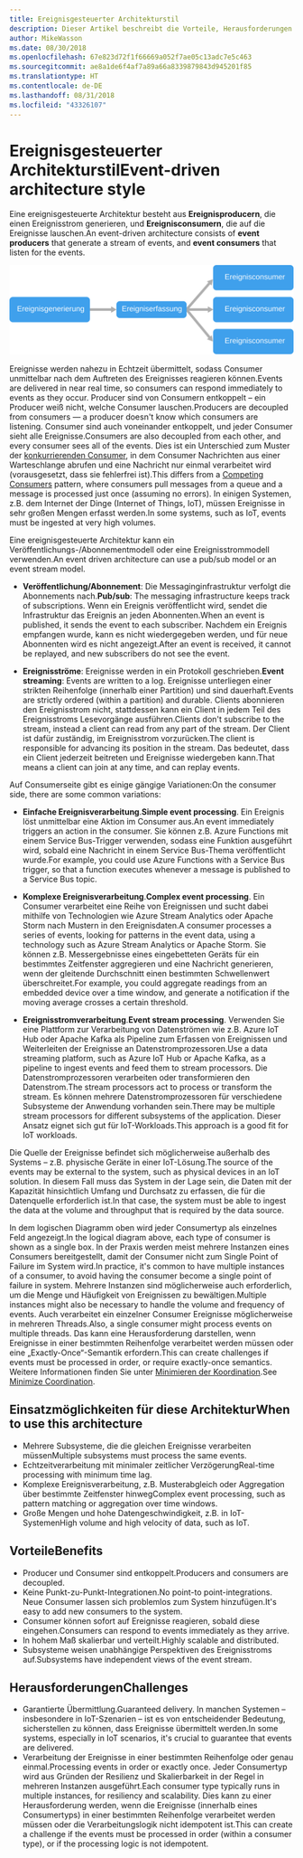 ```yaml
---
title: Ereignisgesteuerter Architekturstil
description: Dieser Artikel beschreibt die Vorteile, Herausforderungen und bewährten Methoden für ereignisgesteuerte und IoT-Architekturen in Azure.
author: MikeWasson
ms.date: 08/30/2018
ms.openlocfilehash: 67e823d72f1f66669a052f7ae05c13adc7e5c463
ms.sourcegitcommit: ae8a1de6f4af7a89a66a8339879843d945201f85
ms.translationtype: HT
ms.contentlocale: de-DE
ms.lasthandoff: 08/31/2018
ms.locfileid: "43326107"
---
```

# <a name="event-driven-architecture-style"></a><span data-ttu-id="1f6a6-103">Ereignisgesteuerter Architekturstil</span><span class="sxs-lookup"><span data-stu-id="1f6a6-103">Event-driven architecture style</span></span>

<span data-ttu-id="1f6a6-104">Eine ereignisgesteuerte Architektur besteht aus **Ereignisproducern**, die einen Ereignisstrom generieren, und **Ereignisconsumern**, die auf die Ereignisse lauschen.</span><span class="sxs-lookup"><span data-stu-id="1f6a6-104">An event-driven architecture consists of **event producers** that generate a stream of events, and **event consumers** that listen for the events.</span></span> 

![](./images/event-driven.svg)

<span data-ttu-id="1f6a6-105">Ereignisse werden nahezu in Echtzeit übermittelt, sodass Consumer unmittelbar nach dem Auftreten des Ereignisses reagieren können.</span><span class="sxs-lookup"><span data-stu-id="1f6a6-105">Events are delivered in near real time, so consumers can respond immediately to events as they occur.</span></span> <span data-ttu-id="1f6a6-106">Producer sind von Consumern entkoppelt – ein Producer weiß nicht, welche Consumer lauschen.</span><span class="sxs-lookup"><span data-stu-id="1f6a6-106">Producers are decoupled from consumers &mdash; a producer doesn't know which consumers are listening.</span></span> <span data-ttu-id="1f6a6-107">Consumer sind auch voneinander entkoppelt, und jeder Consumer sieht alle Ereignisse.</span><span class="sxs-lookup"><span data-stu-id="1f6a6-107">Consumers are also decoupled from each other, and every consumer sees all of the events.</span></span> <span data-ttu-id="1f6a6-108">Dies ist ein Unterschied zum Muster der [konkurrierenden Consumer][competing-consumers], in dem Consumer Nachrichten aus einer Warteschlange abrufen und eine Nachricht nur einmal verarbeitet wird (vorausgesetzt, dass sie fehlerfrei ist).</span><span class="sxs-lookup"><span data-stu-id="1f6a6-108">This differs from a [Competing Consumers][competing-consumers] pattern, where consumers pull messages from a queue and a message is processed just once (assuming no errors).</span></span> <span data-ttu-id="1f6a6-109">In einigen Systemen, z.B. dem Internet der Dinge (Internet of Things, IoT), müssen Ereignisse in sehr großen Mengen erfasst werden.</span><span class="sxs-lookup"><span data-stu-id="1f6a6-109">In some systems, such as IoT, events must be ingested at very high volumes.</span></span>

<span data-ttu-id="1f6a6-110">Eine ereignisgesteuerte Architektur kann ein Veröffentlichungs-/Abonnementmodell oder eine Ereignisstrommodell verwenden.</span><span class="sxs-lookup"><span data-stu-id="1f6a6-110">An event driven architecture can use a pub/sub model or an event stream model.</span></span> 

- <span data-ttu-id="1f6a6-111">**Veröffentlichung/Abonnement**: Die Messaginginfrastruktur verfolgt die Abonnements nach.</span><span class="sxs-lookup"><span data-stu-id="1f6a6-111">**Pub/sub**: The messaging infrastructure keeps track of subscriptions.</span></span> <span data-ttu-id="1f6a6-112">Wenn ein Ereignis veröffentlicht wird, sendet die Infrastruktur das Ereignis an jeden Abonnenten.</span><span class="sxs-lookup"><span data-stu-id="1f6a6-112">When an event is published, it sends the event to each subscriber.</span></span> <span data-ttu-id="1f6a6-113">Nachdem ein Ereignis empfangen wurde, kann es nicht wiedergegeben werden, und für neue Abonnenten wird es nicht angezeigt.</span><span class="sxs-lookup"><span data-stu-id="1f6a6-113">After an event is received, it cannot be replayed, and new subscribers do not see the event.</span></span> 

- <span data-ttu-id="1f6a6-114">**Ereignisströme**: Ereignisse werden in ein Protokoll geschrieben.</span><span class="sxs-lookup"><span data-stu-id="1f6a6-114">**Event streaming**: Events are written to a log.</span></span> <span data-ttu-id="1f6a6-115">Ereignisse unterliegen einer strikten Reihenfolge (innerhalb einer Partition) und sind dauerhaft.</span><span class="sxs-lookup"><span data-stu-id="1f6a6-115">Events are strictly ordered (within a partition) and durable.</span></span> <span data-ttu-id="1f6a6-116">Clients abonnieren den Ereignisstrom nicht, stattdessen kann ein Client in jedem Teil des Ereignisstroms Lesevorgänge ausführen.</span><span class="sxs-lookup"><span data-stu-id="1f6a6-116">Clients don't subscribe to the stream, instead a client can read from any part of the stream.</span></span> <span data-ttu-id="1f6a6-117">Der Client ist dafür zuständig, im Ereignisstrom vorzurücken.</span><span class="sxs-lookup"><span data-stu-id="1f6a6-117">The client is responsible for advancing its position in the stream.</span></span> <span data-ttu-id="1f6a6-118">Das bedeutet, dass ein Client jederzeit beitreten und Ereignisse wiedergeben kann.</span><span class="sxs-lookup"><span data-stu-id="1f6a6-118">That means a client can join at any time, and can replay events.</span></span>

<span data-ttu-id="1f6a6-119">Auf Consumerseite gibt es einige gängige Variationen:</span><span class="sxs-lookup"><span data-stu-id="1f6a6-119">On the consumer side, there are some common variations:</span></span>

- <span data-ttu-id="1f6a6-120">**Einfache Ereignisverarbeitung**.</span><span class="sxs-lookup"><span data-stu-id="1f6a6-120">**Simple event processing**.</span></span> <span data-ttu-id="1f6a6-121">Ein Ereignis löst unmittelbar eine Aktion im Consumer aus.</span><span class="sxs-lookup"><span data-stu-id="1f6a6-121">An event immediately triggers an action in the consumer.</span></span> <span data-ttu-id="1f6a6-122">Sie können z.B. Azure Functions mit einem Service Bus-Trigger verwenden, sodass eine Funktion ausgeführt wird, sobald eine Nachricht in einem Service Bus-Thema veröffentlicht wurde.</span><span class="sxs-lookup"><span data-stu-id="1f6a6-122">For example, you could use Azure Functions with a Service Bus trigger, so that a function executes whenever a message is published to a Service Bus topic.</span></span>

- <span data-ttu-id="1f6a6-123">**Komplexe Ereignisverarbeitung**.</span><span class="sxs-lookup"><span data-stu-id="1f6a6-123">**Complex event processing**.</span></span> <span data-ttu-id="1f6a6-124">Ein Consumer verarbeitet eine Reihe von Ereignissen und sucht dabei mithilfe von Technologien wie Azure Stream Analytics oder Apache Storm nach Mustern in den Ereignisdaten.</span><span class="sxs-lookup"><span data-stu-id="1f6a6-124">A consumer processes a series of events, looking for patterns in the event data, using a technology such as Azure Stream Analytics or Apache Storm.</span></span> <span data-ttu-id="1f6a6-125">Sie können z.B. Messergebnisse eines eingebetteten Geräts für ein bestimmtes Zeitfenster aggregieren und eine Nachricht generieren, wenn der gleitende Durchschnitt einen bestimmten Schwellenwert überschreitet.</span><span class="sxs-lookup"><span data-stu-id="1f6a6-125">For example, you could aggregate readings from an embedded device over a time window, and generate a notification if the moving average crosses a certain threshold.</span></span> 

- <span data-ttu-id="1f6a6-126">**Ereignisstromverarbeitung**.</span><span class="sxs-lookup"><span data-stu-id="1f6a6-126">**Event stream processing**.</span></span> <span data-ttu-id="1f6a6-127">Verwenden Sie eine Plattform zur Verarbeitung von Datenströmen wie z.B. Azure IoT Hub oder Apache Kafka als Pipeline zum Erfassen von Ereignissen und Weiterleiten der Ereignisse an Datenstromprozessoren.</span><span class="sxs-lookup"><span data-stu-id="1f6a6-127">Use a data streaming platform, such as Azure IoT Hub or Apache Kafka, as a pipeline to ingest events and feed them to stream processors.</span></span> <span data-ttu-id="1f6a6-128">Die Datenstromprozessoren verarbeiten oder transformieren den Datenstrom.</span><span class="sxs-lookup"><span data-stu-id="1f6a6-128">The stream processors act to process or transform the stream.</span></span> <span data-ttu-id="1f6a6-129">Es können mehrere Datenstromprozessoren für verschiedene Subsysteme der Anwendung vorhanden sein.</span><span class="sxs-lookup"><span data-stu-id="1f6a6-129">There may be multiple stream processors for different subsystems of the application.</span></span> <span data-ttu-id="1f6a6-130">Dieser Ansatz eignet sich gut für IoT-Workloads.</span><span class="sxs-lookup"><span data-stu-id="1f6a6-130">This approach is a good fit for IoT workloads.</span></span>

<span data-ttu-id="1f6a6-131">Die Quelle der Ereignisse befindet sich möglicherweise außerhalb des Systems – z.B. physische Geräte in einer IoT-Lösung.</span><span class="sxs-lookup"><span data-stu-id="1f6a6-131">The source of the events may be external to the system, such as physical devices in an IoT solution.</span></span> <span data-ttu-id="1f6a6-132">In diesem Fall muss das System in der Lage sein, die Daten mit der Kapazität hinsichtlich Umfang und Durchsatz zu erfassen, die für die Datenquelle erforderlich ist.</span><span class="sxs-lookup"><span data-stu-id="1f6a6-132">In that case, the system must be able to ingest the data at the volume and throughput that is required by the data source.</span></span>

<span data-ttu-id="1f6a6-133">In dem logischen Diagramm oben wird jeder Consumertyp als einzelnes Feld angezeigt.</span><span class="sxs-lookup"><span data-stu-id="1f6a6-133">In the logical diagram above, each type of consumer is shown as a single box.</span></span> <span data-ttu-id="1f6a6-134">In der Praxis werden meist mehrere Instanzen eines Consumers bereitgestellt, damit der Consumer nicht zum Single Point of Failure im System wird.</span><span class="sxs-lookup"><span data-stu-id="1f6a6-134">In practice, it's common to have multiple instances of a consumer, to avoid having the consumer become a single point of failure in system.</span></span> <span data-ttu-id="1f6a6-135">Mehrere Instanzen sind möglicherweise auch erforderlich, um die Menge und Häufigkeit von Ereignissen zu bewältigen.</span><span class="sxs-lookup"><span data-stu-id="1f6a6-135">Multiple instances might also be necessary to handle the volume and frequency of events.</span></span> <span data-ttu-id="1f6a6-136">Auch verarbeitet ein einzelner Consumer Ereignisse möglicherweise in mehreren Threads.</span><span class="sxs-lookup"><span data-stu-id="1f6a6-136">Also, a single consumer might process events on multiple threads.</span></span> <span data-ttu-id="1f6a6-137">Das kann eine Herausforderung darstellen, wenn Ereignisse in einer bestimmten Reihenfolge verarbeitet werden müssen oder eine „Exactly-Once“-Semantik erfordern.</span><span class="sxs-lookup"><span data-stu-id="1f6a6-137">This can create challenges if events must be processed in order, or require exactly-once semantics.</span></span> <span data-ttu-id="1f6a6-138">Weitere Informationen finden Sie unter [Minimieren der Koordination][minimize-coordination].</span><span class="sxs-lookup"><span data-stu-id="1f6a6-138">See [Minimize Coordination][minimize-coordination].</span></span> 

## <a name="when-to-use-this-architecture"></a><span data-ttu-id="1f6a6-139">Einsatzmöglichkeiten für diese Architektur</span><span class="sxs-lookup"><span data-stu-id="1f6a6-139">When to use this architecture</span></span>

- <span data-ttu-id="1f6a6-140">Mehrere Subsysteme, die die gleichen Ereignisse verarbeiten müssen</span><span class="sxs-lookup"><span data-stu-id="1f6a6-140">Multiple subsystems must process the same events.</span></span> 
- <span data-ttu-id="1f6a6-141">Echtzeitverarbeitung mit minimaler zeitlicher Verzögerung</span><span class="sxs-lookup"><span data-stu-id="1f6a6-141">Real-time processing with minimum time lag.</span></span>
- <span data-ttu-id="1f6a6-142">Komplexe Ereignisverarbeitung, z.B. Musterabgleich oder Aggregation über bestimmte Zeitfenster hinweg</span><span class="sxs-lookup"><span data-stu-id="1f6a6-142">Complex event processing, such as pattern matching or aggregation over time windows.</span></span>
- <span data-ttu-id="1f6a6-143">Große Mengen und hohe Datengeschwindigkeit, z.B. in IoT-Systemen</span><span class="sxs-lookup"><span data-stu-id="1f6a6-143">High volume and high velocity of data, such as IoT.</span></span>

## <a name="benefits"></a><span data-ttu-id="1f6a6-144">Vorteile</span><span class="sxs-lookup"><span data-stu-id="1f6a6-144">Benefits</span></span>

- <span data-ttu-id="1f6a6-145">Producer und Consumer sind entkoppelt.</span><span class="sxs-lookup"><span data-stu-id="1f6a6-145">Producers and consumers are decoupled.</span></span>
- <span data-ttu-id="1f6a6-146">Keine Punkt-zu-Punkt-Integrationen.</span><span class="sxs-lookup"><span data-stu-id="1f6a6-146">No point-to point-integrations.</span></span> <span data-ttu-id="1f6a6-147">Neue Consumer lassen sich problemlos zum System hinzufügen.</span><span class="sxs-lookup"><span data-stu-id="1f6a6-147">It's easy to add new consumers to the system.</span></span>
- <span data-ttu-id="1f6a6-148">Consumer können sofort auf Ereignisse reagieren, sobald diese eingehen.</span><span class="sxs-lookup"><span data-stu-id="1f6a6-148">Consumers can respond to events immediately as they arrive.</span></span> 
- <span data-ttu-id="1f6a6-149">In hohem Maß skalierbar und verteilt.</span><span class="sxs-lookup"><span data-stu-id="1f6a6-149">Highly scalable and distributed.</span></span> 
- <span data-ttu-id="1f6a6-150">Subsysteme weisen unabhängige Perspektiven des Ereignisstroms auf.</span><span class="sxs-lookup"><span data-stu-id="1f6a6-150">Subsystems have independent views of the event stream.</span></span>

## <a name="challenges"></a><span data-ttu-id="1f6a6-151">Herausforderungen</span><span class="sxs-lookup"><span data-stu-id="1f6a6-151">Challenges</span></span>

- <span data-ttu-id="1f6a6-152">Garantierte Übermittlung.</span><span class="sxs-lookup"><span data-stu-id="1f6a6-152">Guaranteed delivery.</span></span> <span data-ttu-id="1f6a6-153">In manchen Systemen – insbesondere in IoT-Szenarien – ist es von entscheidender Bedeutung, sicherstellen zu können, dass Ereignisse übermittelt werden.</span><span class="sxs-lookup"><span data-stu-id="1f6a6-153">In some systems, especially in IoT scenarios, it's crucial to guarantee that events are delivered.</span></span>
- <span data-ttu-id="1f6a6-154">Verarbeitung der Ereignisse in einer bestimmten Reihenfolge oder genau einmal.</span><span class="sxs-lookup"><span data-stu-id="1f6a6-154">Processing events in order or exactly once.</span></span> <span data-ttu-id="1f6a6-155">Jeder Consumertyp wird aus Gründen der Resilienz und Skalierbarkeit in der Regel in mehreren Instanzen ausgeführt.</span><span class="sxs-lookup"><span data-stu-id="1f6a6-155">Each consumer type typically runs in multiple instances, for resiliency and scalability.</span></span> <span data-ttu-id="1f6a6-156">Dies kann zu einer Herausforderung werden, wenn die Ereignisse (innerhalb eines Consumertyps) in einer bestimmten Reihenfolge verarbeitet werden müssen oder die Verarbeitungslogik nicht idempotent ist.</span><span class="sxs-lookup"><span data-stu-id="1f6a6-156">This can create a challenge if the events must be processed in order (within a consumer type), or if the processing logic is not idempotent.</span></span>

 <!-- links -->

[competing-consumers]: ../../patterns/competing-consumers.md
[minimize-coordination]: ../design-principles/minimize-coordination.md



